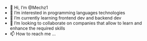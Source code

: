 - 👋 Hi, I’m @Mechz1
- 👀 I’m interested in programming languages technologies
- 🌱 I’m currently learning frontend dev and backend dev
- 💞️ I’m looking to collaborate on companies that allow to learn and enhance the required skills
- 📫 How to reach me ...

<!---
Mechz1/Mechz1 is a ✨ special ✨ repository because its `README.md` (this file) appears on your GitHub profile.
You can click the Preview link to take a look at your changes.
--->
